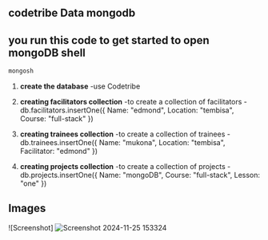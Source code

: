 ## codetribe Data mongodb

## you run this code to get started to open mongoDB shell
```bash
mongosh
```

1. **create the database**
   -use Codetribe

3. **creating facilitators collection**
-to create a collection of facilitators
  -db.facilitators.insertOne({
  Name: "edmond",
  Location: "tembisa",
  Course: "full-stack"
})

4. **creating trainees collection**
-to create a collection of trainees
  -db.trainees.insertOne({
  Name: "mukona",
  Location: "tembisa",
  Facilitator: "edmond"
})

5. **creating projects collection**
-to create a collection of projects
  -db.projects.insertOne({
  Name: "mongoDB",
  Course: "full-stack",
  Lesson: "one"
})

## Images
![Screenshot]
![Screenshot 2024-11-25 153324](https://github.com/user-attachments/assets/3e030c91-6d23-4f1e-b0f7-9ec7097d61b7)

 
 
